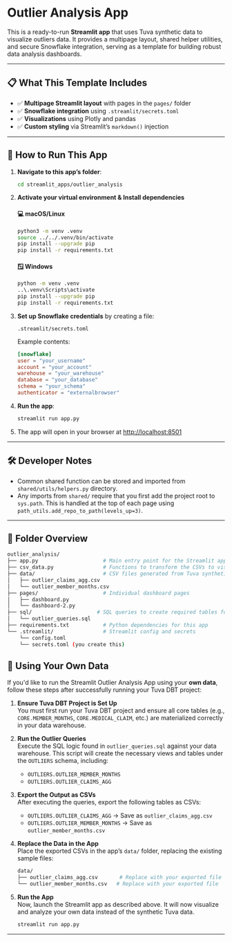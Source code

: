 # Outlier Analysis App

This is a ready-to-run **Streamlit app** that uses Tuva synthetic data to visualize outliers data. It provides a multipage layout, shared helper utilities, and secure Snowflake integration, serving as a template for building robust data analysis dashboards.

---

## 📋 What This Template Includes

- ✅ **Multipage Streamlit layout** with pages in the `pages/` folder
- ✅ **Snowflake integration** using `.streamlit/secrets.toml`
- ✅ **Visualizations** using Plotly and pandas
- ✅ **Custom styling** via Streamlit’s `markdown()` injection

---

## 🚀 How to Run This App

1. **Navigate to this app’s folder**:

   ```bash
   cd streamlit_apps/outlier_analysis
   ```

2. **Activate your virtual environment & Install dependencies**


   #### 💻 macOS/Linux
   ```bash
   python3 -m venv .venv
   source ../../.venv/bin/activate
   pip install --upgrade pip
   pip install -r requirements.txt
   ```

   #### 🪟 Windows
   ```bash
   python -m venv .venv
   ..\.venv\Scripts\activate
   pip install --upgrade pip
   pip install -r requirements.txt
   ```

3. **Set up Snowflake credentials** by creating a file:

   ```
   .streamlit/secrets.toml
   ```

   Example contents:

   ```toml
   [snowflake]
   user = "your_username"
   account = "your_account"
   warehouse = "your_warehouse"
   database = "your_database"
   schema = "your_schema"
   authenticator = "externalbrowser"
   ```

4. **Run the app**:

   ```bash
   streamlit run app.py
   ```

5. The app will open in your browser at [http://localhost:8501](http://localhost:8501)

---

## 🛠 Developer Notes

- Common shared function can be stored and imported from `shared/utils/helpers.py` directory.
- Any imports from `shared/` require that you first add the project root to `sys.path`. This is handled at the top of each page using `path_utils.add_repo_to_path(levels_up=3)`.

---

## 📁 Folder Overview

```bash
outlier_analysis/
├── app.py                     # Main entry point for the Streamlit app
├── csv_data.py                # Functions to transform the CSVs to visualize data
├── data/                      # CSV files generated from Tuva synthetic data for powering the Streamlit app
│   ├── outlier_claims_agg.csv
│   └── outlier_member_months.csv
├── pages/                     # Individual dashboard pages
│   ├── dashboard.py
│   └── dashboard-2.py
├── sql/                     # SQL queries to create required tables for the CSVs
│   └── outlier_queries.sql
├── requirements.txt           # Python dependencies for this app
└── .streamlit/                # Streamlit config and secrets
    └── config.toml
    └── secrets.toml (you create this)
```

## 📂 Using Your Own Data

If you'd like to run the Streamlit Outlier Analysis App using your **own data**, follow these steps after successfully running your Tuva DBT project:

1. **Ensure Tuva DBT Project is Set Up**  
   You must first run your Tuva DBT project and ensure all core tables (e.g., `CORE.MEMBER_MONTHS`, `CORE.MEDICAL_CLAIM`, etc.) are materialized correctly in your data warehouse.

2. **Run the Outlier Queries**  
   Execute the SQL logic found in `outlier_queries.sql` against your data warehouse. This script will create the necessary views and tables under the `OUTLIERS` schema, including:

   - `OUTLIERS.OUTLIER_MEMBER_MONTHS`
   - `OUTLIERS.OUTLIER_CLAIMS_AGG`

3. **Export the Output as CSVs**  
   After executing the queries, export the following tables as CSVs:

   - `OUTLIERS.OUTLIER_CLAIMS_AGG` → Save as `outlier_claims_agg.csv`
   - `OUTLIERS.OUTLIER_MEMBER_MONTHS` → Save as `outlier_member_months.csv`

4. **Replace the Data in the App**  
   Place the exported CSVs in the app’s `data/` folder, replacing the existing sample files:

   ```bash
   data/
   ├── outlier_claims_agg.csv       # Replace with your exported file
   └── outlier_member_months.csv   # Replace with your exported file

5. **Run the App**  
  Now, launch the Streamlit app as described above. It will now visualize and analyze your own data instead of the synthetic Tuva data.

   ```bash
   streamlit run app.py

---

